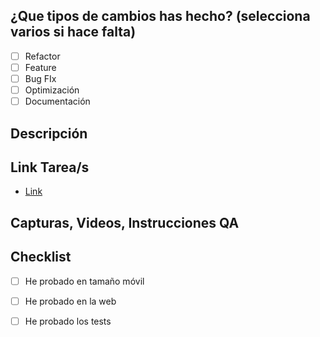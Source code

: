 ## ¿Que tipos de cambios has hecho? (selecciona varios si hace falta)

- [ ] Refactor
- [ ] Feature
- [ ] Bug FIx
- [ ] Optimización
- [ ] Documentación

## Descripción

<!-- Describe todos los cambios que has hecho en el PR -->

## Link Tarea/s

- [Link](example.com)

## Capturas, Videos, Instrucciones QA

<!-- Añade aquí cualquier captura de los cambios si es necesario, grabación de pantalla o instrucciones para QA. -->

## Checklist

<!-- Marca los checks si aplican a la PR y los has comprobado o realizado -->

- [ ] He probado en tamaño móvil
- [ ] He probado en la web
- [ ] He probado los tests

